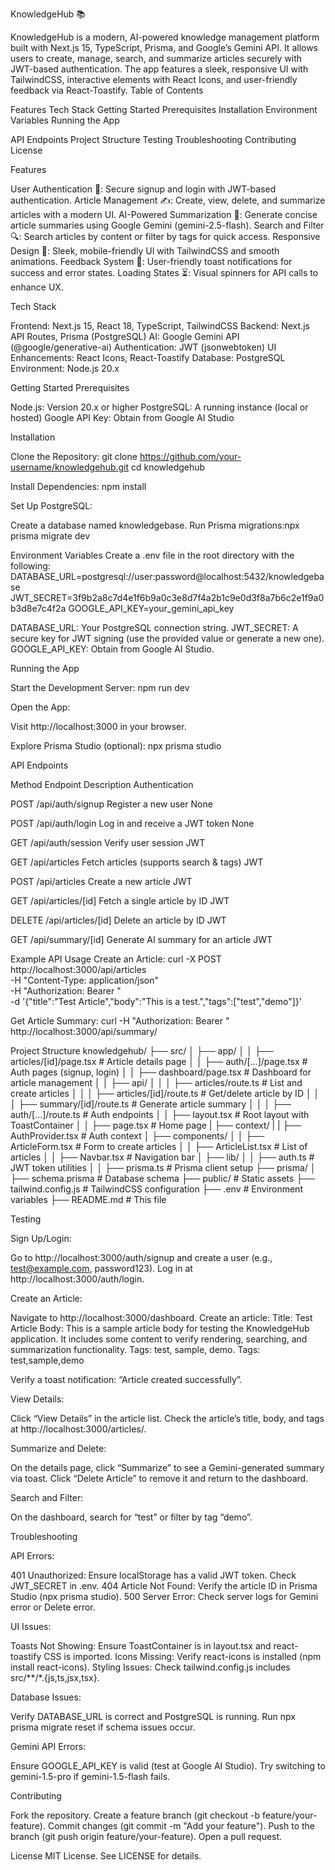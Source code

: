 KnowledgeHub 📚

KnowledgeHub is a modern, AI-powered knowledge management platform built with Next.js 15, TypeScript, Prisma, and Google’s Gemini API. It allows users to create, manage, search, and summarize articles securely with JWT-based authentication. The app features a sleek, responsive UI with TailwindCSS, interactive elements with React Icons, and user-friendly feedback via React-Toastify.
Table of Contents

Features
Tech Stack
Getting Started
Prerequisites
Installation
Environment Variables
Running the App


API Endpoints
Project Structure
Testing
Troubleshooting
Contributing
License

Features

User Authentication 🔐: Secure signup and login with JWT-based authentication.
Article Management ✍️: Create, view, delete, and summarize articles with a modern UI.
AI-Powered Summarization 🤖: Generate concise article summaries using Google Gemini (gemini-2.5-flash).
Search and Filter 🔍: Search articles by content or filter by tags for quick access.
Responsive Design 📱: Sleek, mobile-friendly UI with TailwindCSS and smooth animations.
Feedback System 🔔: User-friendly toast notifications for success and error states.
Loading States ⏳: Visual spinners for API calls to enhance UX.

Tech Stack

Frontend: Next.js 15, React 18, TypeScript, TailwindCSS
Backend: Next.js API Routes, Prisma (PostgreSQL)
AI: Google Gemini API (@google/generative-ai)
Authentication: JWT (jsonwebtoken)
UI Enhancements: React Icons, React-Toastify
Database: PostgreSQL
Environment: Node.js 20.x

Getting Started
Prerequisites

Node.js: Version 20.x or higher
PostgreSQL: A running instance (local or hosted)
Google API Key: Obtain from Google AI Studio

Installation

Clone the Repository:
git clone https://github.com/your-username/knowledgehub.git
cd knowledgehub


Install Dependencies:
npm install


Set Up PostgreSQL:

Create a database named knowledgebase.
Run Prisma migrations:npx prisma migrate dev





Environment Variables
Create a .env file in the root directory with the following:
DATABASE_URL=postgresql://user:password@localhost:5432/knowledgebase
JWT_SECRET=3f9b2a8c7d4e1f6b9a0c3e8d7f4a2b1c9e0d3f8a7b6c2e1f9a0b3d8e7c4f2a
GOOGLE_API_KEY=your_gemini_api_key


DATABASE_URL: Your PostgreSQL connection string.
JWT_SECRET: A secure key for JWT signing (use the provided value or generate a new one).
GOOGLE_API_KEY: Obtain from Google AI Studio.

Running the App

Start the Development Server:
npm run dev


Open the App:

Visit http://localhost:3000 in your browser.


Explore Prisma Studio (optional):
npx prisma studio



API Endpoints



Method
Endpoint
Description
Authentication



POST
/api/auth/signup
Register a new user
None


POST
/api/auth/login
Log in and receive a JWT token
None


GET
/api/auth/session
Verify user session
JWT


GET
/api/articles
Fetch articles (supports search & tags)
JWT


POST
/api/articles
Create a new article
JWT


GET
/api/articles/[id]
Fetch a single article by ID
JWT


DELETE
/api/articles/[id]
Delete an article by ID
JWT


GET
/api/summary/[id]
Generate AI summary for an article
JWT


Example API Usage
Create an Article:
curl -X POST http://localhost:3000/api/articles \
  -H "Content-Type: application/json" \
  -H "Authorization: Bearer <your-token>" \
  -d '{"title":"Test Article","body":"This is a test.","tags":["test","demo"]}'

Get Article Summary:
curl -H "Authorization: Bearer <your-token>" \
  http://localhost:3000/api/summary/<article-id>

Project Structure
knowledgehub/
├── src/
│   ├── app/
│   │   ├── articles/[id]/page.tsx      # Article details page
│   │   ├── auth/[...]/page.tsx         # Auth pages (signup, login)
│   │   ├── dashboard/page.tsx          # Dashboard for article management
│   │   ├── api/
│   │   │   ├── articles/route.ts       # List and create articles
│   │   │   ├── articles/[id]/route.ts  # Get/delete article by ID
│   │   │   ├── summary/[id]/route.ts   # Generate article summary
│   │   │   ├── auth/[...]/route.ts     # Auth endpoints
│   │   ├── layout.tsx                  # Root layout with ToastContainer
│   │   ├── page.tsx                    # Home page
|   ├── context/
|   |   ├── AuthProvider.tsx            # Auth context
│   ├── components/
│   │   ├── ArticleForm.tsx             # Form to create articles
│   │   ├── ArticleList.tsx             # List of articles
│   │   ├── Navbar.tsx                  # Navigation bar
│   ├── lib/
│   │   ├── auth.ts                     # JWT token utilities
│   │   ├── prisma.ts                   # Prisma client setup
├── prisma/
│   ├── schema.prisma                   # Database schema
├── public/                             # Static assets
├── tailwind.config.js                  # TailwindCSS configuration
├── .env                                # Environment variables
├── README.md                           # This file

Testing

Sign Up/Login:

Go to http://localhost:3000/auth/signup and create a user (e.g., test@example.com, password123).
Log in at http://localhost:3000/auth/login.


Create an Article:

Navigate to http://localhost:3000/dashboard.
Create an article:
Title: Test Article
Body: This is a sample article body for testing the KnowledgeHub application. It includes some content to verify rendering, searching, and summarization functionality. Tags: test, sample, demo.
Tags: test,sample,demo


Verify a toast notification: “Article created successfully”.


View Details:

Click “View Details” in the article list.
Check the article’s title, body, and tags at http://localhost:3000/articles/<id>.


Summarize and Delete:

On the details page, click “Summarize” to see a Gemini-generated summary via toast.
Click “Delete Article” to remove it and return to the dashboard.


Search and Filter:

On the dashboard, search for “test” or filter by tag “demo”.



Troubleshooting

API Errors:

401 Unauthorized: Ensure localStorage has a valid JWT token. Check JWT_SECRET in .env.
404 Article Not Found: Verify the article ID in Prisma Studio (npx prisma studio).
500 Server Error: Check server logs for Gemini error or Delete error.


UI Issues:

Toasts Not Showing: Ensure ToastContainer is in layout.tsx and react-toastify CSS is imported.
Icons Missing: Verify react-icons is installed (npm install react-icons).
Styling Issues: Check tailwind.config.js includes src/**/*.{js,ts,jsx,tsx}.


Database Issues:

Verify DATABASE_URL is correct and PostgreSQL is running.
Run npx prisma migrate reset if schema issues occur.


Gemini API Errors:

Ensure GOOGLE_API_KEY is valid (test at Google AI Studio).
Try switching to gemini-1.5-pro if gemini-1.5-flash fails.



Contributing

Fork the repository.
Create a feature branch (git checkout -b feature/your-feature).
Commit changes (git commit -m "Add your feature").
Push to the branch (git push origin feature/your-feature).
Open a pull request.

License
MIT License. See LICENSE for details.